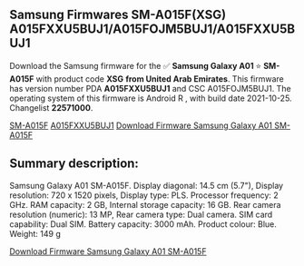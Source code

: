 <h2>Samsung Firmwares SM-A015F(XSG) A015FXXU5BUJ1/A015FOJM5BUJ1/A015FXXU5BUJ1</h2>
Download the Samsung firmware for the ✅ <strong>Samsung Galaxy A01 </strong> ⭐ <strong>SM-A015F</strong> with product code <strong>XSG</strong> <strong> from United Arab Emirates</strong>. This firmware has version number PDA <strong>A015FXXU5BUJ1</strong> and CSC A015FOJM5BUJ1. The operating system of this firmware is Android R , with build date 2021-10-25. Changelist <strong>22571000</strong>.


[SM-A015F](https://samfirm.shop/samsung/model/SM-A015F)
[A015FXXU5BUJ1](https://samfirm.shop/samsung/pda/A015FXXU5BUJ1)
[Download Firmware Samsung Galaxy A01 SM-A015F](https://samfirm.shop/samsung/firmware/468091)
<h2>Summary description:</h2>
<p>Samsung Galaxy A01 SM-A015F. Display diagonal: 14.5 cm (5.7"), Display resolution: 720 x 1520 pixels, Display type: PLS. Processor frequency: 2 GHz. RAM capacity: 2 GB, Internal storage capacity: 16 GB. Rear camera resolution (numeric): 13 MP, Rear camera type: Dual camera. SIM card capability: Dual SIM. Battery capacity: 3000 mAh. Product colour: Blue. Weight: 149 g</p>


[Download Firmware Samsung Galaxy A01 SM-A015F](https://samfirm.shop/samsung/firmware/468091)
